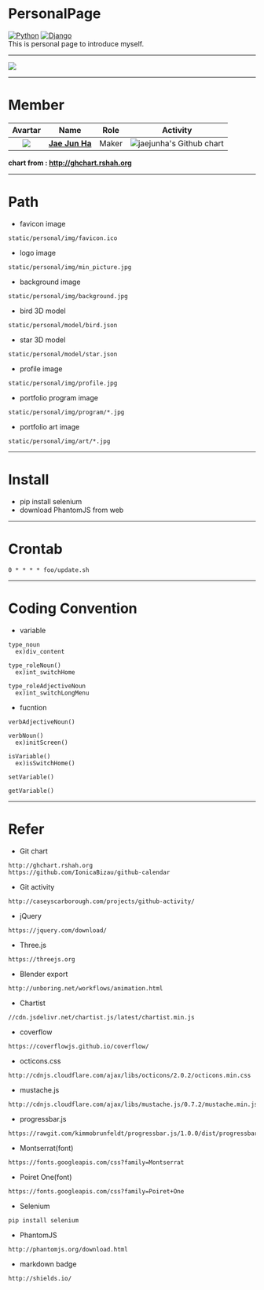 # PersonalPage
[![Python](https://img.shields.io/badge/Python-v2.7-blue.svg)]() [![Django](https://img.shields.io/badge/Django-v1.11.5-blue.svg)]()  
This is personal page to introduce myself.  

---
<img src="https://github.com/jaejunha/PersonalPage/blob/master/screenshot/20180212.png?raw=true">  

---

# Member  

|                 Avartar                  |                   Name                   | Role  |                 Activity                 |
| :--------------------------------------: | :--------------------------------------: | :---: | :--------------------------------------: |
| <img src="https://avatars1.githubusercontent.com/u/7951335?v=4&s=100"> | <a href = "https://github.com/jaejunha"> **Jae Jun Ha** </a> | Maker | <img src="http://ghchart.rshah.org/jaejunha" alt="jaejunha's Github chart" /> |

 **chart from : http://ghchart.rshah.org**  

---
# Path  
- favicon image  
```
static/personal/img/favicon.ico 
```
- logo image  
```
static/personal/img/min_picture.jpg  
```
- background image  
```
static/personal/img/background.jpg  
```
- bird 3D model  
```
static/personal/model/bird.json  
```
- star 3D model  
```
static/personal/model/star.json  
```
- profile image  
```
static/personal/img/profile.jpg  
```
- portfolio program image  
```
static/personal/img/program/*.jpg  
```
- portfolio art image
```
static/personal/img/art/*.jpg
```
---
# Install  
- pip install selenium  
- download PhantomJS from web  
---
# Crontab  
```
0 * * * * foo/update.sh
```
---
# Coding Convention  
- variable  
```
type_noun
  ex)div_content
  
type_roleNoun()
  ex)int_switchHome
  
type_roleAdjectiveNoun
  ex)int_switchLongMenu
```
- fucntion  
```
verbAdjectiveNoun()

verbNoun()
  ex)initScreen()

isVariable()
  ex)isSwitchHome()
  
setVariable()

getVariable()
```
---
# Refer  
- Git chart  
```
http://ghchart.rshah.org  
https://github.com/IonicaBizau/github-calendar  
```
- Git activity  
```
http://caseyscarborough.com/projects/github-activity/  
```
- jQuery  
```
https://jquery.com/download/  
```
- Three.js
```
https://threejs.org 
```
- Blender export
```
http://unboring.net/workflows/animation.html 
```
- Chartist  
```
//cdn.jsdelivr.net/chartist.js/latest/chartist.min.js  
```
- coverflow  
```
https://coverflowjs.github.io/coverflow/  
```
- octicons.css  
```
http://cdnjs.cloudflare.com/ajax/libs/octicons/2.0.2/octicons.min.css  
```
- mustache.js  
```
http://cdnjs.cloudflare.com/ajax/libs/mustache.js/0.7.2/mustache.min.js  
```
- progressbar.js  
```
https://rawgit.com/kimmobrunfeldt/progressbar.js/1.0.0/dist/progressbar.js  
```
- Montserrat(font)  
```
https://fonts.googleapis.com/css?family=Montserrat  
```
- Poiret One(font)  
```
https://fonts.googleapis.com/css?family=Poiret+One  
```
- Selenium  
```
pip install selenium  
```
- PhantomJS  
```
http://phantomjs.org/download.html  
```
- markdown badge  
```
http://shields.io/  
```
